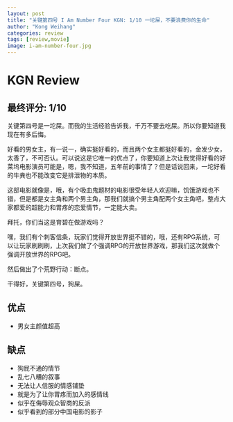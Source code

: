 ```yaml
---
layout: post
title: "关键第四号 I Am Number Four KGN: 1/10 一坨屎，不要浪费你的生命"
author: "Kong Weihang"
categories: review
tags: [review,movie]
image: i-am-number-four.jpg
---
```


# KGN Review

## 最终评分: 1/10

关键第四号是一坨屎。而我的生活经验告诉我，千万不要去吃屎。所以你要知道我现在有多后悔。

好看的男女主，有一说一，确实挺好看的，而且两个女主都挺好看的，金发少女，太香了，不可否认。可以说这是它唯一的优点了，你要知道上次让我觉得好看的好莱坞电影演员可能是，嗯，我不知道，五年前的事情了？但是话说回来，一坨好看的牛粪也不能改变它是排泄物的本质。

这部电影就像是，哦，有个吸血鬼题材的电影很受年轻人欢迎嘛，饥饿游戏也不错，但是都是女主角和两个男主角，那我们就搞个男主角配两个女主角吧，整点大家都爱的超能力和胃疼的恋爱情节，一定能大卖。

拜托，你们当这是育碧在做游戏吗？

嘿，我们有个刺客信条，玩家们觉得开放世界挺不错的，哦，还有RPG系统，可以让玩家刷刷刷，上次我们做了个强调RPG的开放世界游戏，那我们这次就做个强调开放世界的RPG吧。

然后做出了个荒野行动：断点。

干得好，关键第四号，狗屎。

## 优点 

- 男女主颜值超高

## 缺点

- 狗屁不通的情节
- 乱七八糟的叙事
- 无法让人信服的情感铺垫
- 就是为了让你胃疼而加入的感情线
- 似乎在侮辱观众智商的反派
- 似乎看到的部分中国电影的影子
